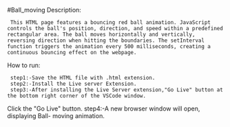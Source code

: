 #Ball_moving
Description:

     This HTML page features a bouncing red ball animation. JavaScript controls the ball's position, direction, and speed within a predefined rectangular area. The ball moves horizontally and vertically, reversing direction when hitting the boundaries. The setInterval function triggers the animation every 500 milliseconds, creating a continuous bouncing effect on the webpage.

How to run:

     step1:-Save the HTML file with .html extension.
     step2:-Install the Live server Extension.
     step3:-After installing the Live Server extension,"Go Live" button at the bottom right corner of the VSCode window.
Click the "Go Live" button.
     step4:-A new browser window will open, displaying  Ball- moving animation.
